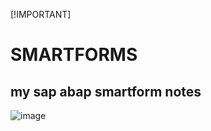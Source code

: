 [!IMPORTANT]

# SMARTFORMS
## my sap abap **smartform notes**



![image](https://github.com/bhuvabhavik/SMARTFORMS/assets/49744703/658f47b2-6bf3-4b49-ae23-d63673bc4fc4)



